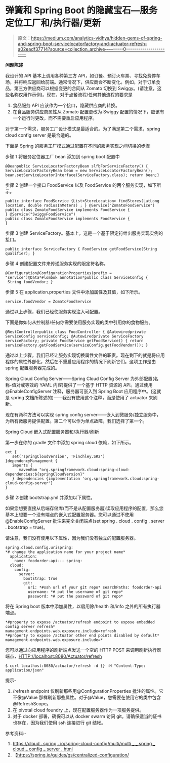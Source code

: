 # 弹簧和 Spring Boot 的隐藏宝石—服务定位工厂和/执行器/更新

> 原文：<https://medium.com/analytics-vidhya/hidden-gems-of-spring-and-spring-boot-servicelocatorfactory-and-actuator-refresh-a02eadf37714?source=collection_archive---------0----------------------->

**问题陈述**

我设计的 API 基本上调用各种第三方 API，如订餐、预订火车票、寻找免费停车场，并将响应返回给前端。通常情况下，供应商会不断变化。例如，对于订单食品，第三方供应商可以根据变更的合同从 Zomato 切换到 Swiggy。(请注意，这些名称仅用作示例)。现在，对于点餐流程/任何其他流程的要求是

1.  食品服务 API 应该作为一个接口，隐藏供应商的转换。
2.  在食品服务供应商属性从 Zomato 配置更改为 Swiggy 配置的情况下，应该有一个运行时更改，而不需要重启应用程序。

对于第一个需求，服务工厂设计模式是最适合的。为了满足第二个需求，spring cloud config server 是最合适的。

下面是 Spring 的服务工厂模式通过配置在不同的服务实现之间切换的步骤

步骤 1 将服务定位器工厂 bean 添加到 spring boot 配置中

```
@Beanpublic ServiceLocatorFactoryBean slfbForServiceFactory() { ServiceLocatorFactoryBean bean = new ServiceLocatorFactoryBean(); bean.setServiceLocatorInterface(ServiceFactory.class); return bean;}
```

步骤 2 创建一个接口 FoodService 以及 FoodService 的两个服务实现，如下所示。

```
public interface FoodService {List<StoreLocation> findStores(LatLong location, double radiusInMeters) ; } @Service("ZomatoFoodService")
public class ZomatoFoodService implements FoodService {
} @Service("SwiggyFoodService")
public class ZomatoFoodService implements FoodService {
}
```

步骤 3 创建 ServiceFactory。基本上，这是一个基于限定符给出服务实现实例的接口。

```
public interface ServiceFactory { FoodService getFoodService(String qualifier); }
```

步骤 4 创建配置文件来传递服务实现的限定符名称。

```
@Configuration@ConfigurationProperties(prefix = "service")@Data*#lombok annotation*public class ServiceConfig {
 String foodVendor; }
```

步骤 5 在 application.properties 文件中添加属性及其值，如下所示。

```
service.foodVendor = ZomatoFoodService
```

通过以上步骤，我们已经使服务实现注入可配置。

下面是你如何从控制器/任何你需要使用服务实现的类中引用你的食物服务。

```
@RestControllerpublic class FoodController { @Autowiredprivate ServiceConfig serviceConfig; @Autowiredprivate ServiceFactory serviceFactory; private FoodService getFoodService() { return serviceFactory.getFoodService(serviceConfig.getFoodVendor()); }
```

通过以上步骤，我们已经让服务实现切换属性文件的职责。现在剩下的就是将应用程序的属性外部化，然后在不重启应用程序的情况下刷新它们。这项工作是由 spring 配置服务器完成的。

Spring Cloud Config Server——Spring Cloud Config Server 为外部配置(名称-值对或等效的 YAML 内容)提供了一个基于 HTTP 资源的 API。通过使用@EnableConfigServer 注释，服务器可嵌入到 Spring Boot 应用程序中。(这就是 spring 文档所陈述的)——我没有使用这个注释，而是使用了 actuator 来刷新。

现在有两种方法可以实现 spring config server——嵌入到微服务/独立服务中，为所有微服务提供配置。第二个可以作为单点故障，我们选择了第一个。

Spring Cloud 嵌入式配置服务器和/执行器/刷新

第一步在你的 gradle 文件中添加 spring cloud 依赖，如下所示。

```
ext {
   set('springCloudVersion', 'Finchley.SR2')
}dependencyManagement {
   imports {
      mavenBom "org.springframework.cloud:spring-cloud-dependencies:${springCloudVersion}"
   } dependencies {implementation 'org.springframework.cloud:spring-cloud-config-server'}
}
```

步骤 2:创建 bootstrap.yml 并添加以下属性。

如果您想要直接从后端存储库(而不是从配置服务器)读取应用程序的配置，那么您基本上想要一个没有端点的嵌入式配置服务器。您可以通过不使用@EnableConfigServer 批注来完全关闭端点(set spring . cloud . config . server . bootstrap = true)。

请注意，我们没有使用以下属性，因为我们没有独立的配置服务器。

```
spring.cloud.config.urispring:
*# change the application name for your project name*
  application:
    name: foodorder-api--- spring:
  cloud:
    config:
      server:
        bootstrap: true
        git:
          uri: *#ssh url of your git repo* searchPaths: foodorder-api
          username: *# put the username of git repo*
          password: *# put the password of git repo*
```

将在 Spring boot 版本中添加属性，以启用除/health 和/info 之外的所有执行器端点。

```
*#property to expose /actuator/refresh endpoint to expose embedded config server refresh*
management.endpoints.web.exposure.include=refresh
*#property to expose /actuator other end points disabled by default*
management.endpoints.web.exposure.include=*
```

您可以通过向应用程序的刷新端点发送一个空的 HTTP POST 来调用刷新执行器端点，[HTTP://localhost:8080/Actuator/refresh](http://localhost:8080/actuator/refresh)

```
$ curl localhost:8080/actuator/refresh -d {} -H "Content-Type: application/json"
```

提示-

1.  /refresh endpoint 仅刷新那些用@ConfigurationProperties 批注的属性。它不像@Value 那样刷新那些属性。对于@Value，您需要在使用它的类中包含@RefreshScope。
2.  在 pivotal cloud foundry 上，现在配置服务器作为一项服务提供。
3.  对于 docker 部署，确保可以从 docker swarm 访问 git。请确保适当的证书也存在，因为我们使用 ssh 连接进行 git 结帐。

参考资料:-

1.  [https://cloud . spring . io/spring-cloud-config/multi/multi _ _ spring _ cloud _ config _ server . html](https://cloud.spring.io/spring-cloud-config/multi/multi__spring_cloud_config_server.html)
2.  【https://spring.io/guides/gs/centralized-configuration/ 